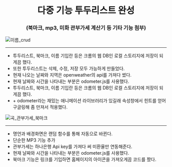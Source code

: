 <h1 align="center">다중 기능 투두리스트 완성</h1>
<h3 align="center">(북마크, mp3, 미화 관부가세 계산기 등 기타 기능 첨부)</h3>


![이름_crud](https://user-images.githubusercontent.com/64897060/150476131-06c584e6-0ea3-4509-b7e4-cc5fcfecae44.gif)

<hr/>

<ul>
  <li>투두리스트, 북마크, 이름 기입란 등은 크롬의 웹 DB인 로컬 스토리지에 저장이 되게끔 했다.</li>
  <li>또한 투두리스트는 삭제, 수정, 저장 모두 가능하게 만들었다.</li>
  <li>현재 나오는 날짜와 지역은 openweather의 api를 가져다 썼다.</li>
  <li>현재 날짜와 시간을 나타내는 부분은 odometer.js를 사용했다.</li>
  <li>투두리스트, 북마크, 이름 기입란 등은 크롬의 웹 DB인 로컬 스토리지에 저장이 되게끔 했다.</li>
  <li> + odometer라는 재밌는 애니메이션 라이브러리가 있길래 속성창에서 힌트를 얻어 구글링해 좀 만져서 적용했다.</li>
</ul>


![곡_관부가세_북마크](https://user-images.githubusercontent.com/64897060/150475812-0d29302e-0ae0-47ff-9c93-d2df7a10222e.gif)

<hr/>

<ul>
  <li>명언과 배경화면은 랜덤 함수를 통해 자동으로 바뀐다.</li>
  <li>단순한 MP3 기능 추가</li>
  <li>관부가세는 하나은행 Api key를 가져다 써 미환율만 연동해준다.</li>
  <li>현재 날짜와 시간을 나타내는 부분은 odometer.js를 사용했다.</li>
  <li>북마크 기능은 링크를 기입하면 홈페이지의 아이콘을 가져오게끔 코드를 짰다.</li>
</ul>






